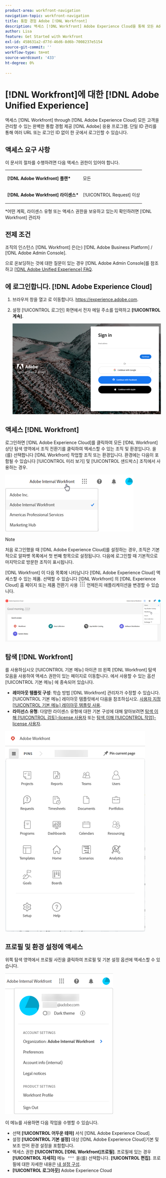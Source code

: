 ```yaml
---
product-area: workfront-navigation
navigation-topic: workfront-navigation
title: 통합 경험 Adobe [!DNL Workfront]
description: 액세스 [!DNL Workfront] Adobe Experience Cloud을 통해 모든 Adobe 애플리케이션을 관리할 수 있는 끊김 없는 통합 경험을 제공합니다.
author: Lisa
feature: Get Started with Workfront
exl-id: 458631a2-d77d-46d6-8d6b-7008237e5154
source-git-commit: ''
workflow-type: tm+mt
source-wordcount: '433'
ht-degree: 0%

---
```


# [!DNL Workfront]에 대한 [!DNL Adobe Unified Experience]

액세스 [!DNL Workfront] through [!DNL Adobe Experience Cloud] 모든 고객을 관리할 수 있는 완벽한 통합 경험 제공 [!DNL Adobe] 응용 프로그램. 단일 ID 관리를 통해 여러 URL 또는 로그인 ID 없이 한 곳에서 로그인할 수 있습니다.

## 액세스 요구 사항

이 문서의 절차를 수행하려면 다음 액세스 권한이 있어야 합니다.

<table style="table-layout:auto"> 
 <col> 
 <col> 
 <tbody> 
  <tr> 
   <td role="rowheader"><strong>[!DNL Adobe Workfront] 플랜*</strong></td> 
   <td> <p>모든</p> </td> 
  </tr> 
  <tr> 
   <td role="rowheader"><strong>[!DNL Adobe Workfront] 라이센스*</strong></td> 
   <td> <p>[!UICONTROL Request] 이상</p> </td> 
  </tr> 
 </tbody> 
</table>

&#42;어떤 계획, 라이센스 유형 또는 액세스 권한을 보유하고 있는지 확인하려면 [!DNL Workfront] 관리자

## 전제 조건

조직의 인스턴스 [!DNL Workfront] 은(는) [!DNL Adobe Business Platform] / [!DNL Adobe Admin Console].

으로 온보딩하는 것에 대한 질문이 있는 경우 [!DNL Adobe Admin Console]를 참조하고 [[!DNL Adobe Unified Experience] FAQ](/help/quicksilver/workfront-basics/navigate-workfront/workfront-navigation/unified-experience-faq.md/).

## 에 로그인합니다. [!DNL Adobe Experience Cloud]

1. 브라우저 창을 열고 로 이동합니다. <https://experience.adobe.com>.
1. 설정 [!UICONTROL 로그인] 화면에서 전자 메일 주소를 입력하고 **[!UICONTROL 계속]**.

   ![에 로그인 [!DNL Adobe Experience Cloud]](assets/aec-login-page.png)

## 액세스 [!DNL Workfront]

로그인하면 [!DNL Adobe Experience Cloud]를 클릭하여 모든 [!DNL Workfront] 상단 탐색 영역에서 조직 전환기를 클릭하여 액세스할 수 있는 조직 및 환경입니다. 을(를) 선택합니다 [!DNL Workfront] 작업할 조직 또는 환경입니다. 환경에는 다음이 포함될 수 있습니다 [!UICONTROL 미리 보기] 및 [!UICONTROL 샌드박스] 조직에서 사용하는 경우.

![보기 [!DNL Workfront] 조직 및 환경](assets/aec-view-all-orgs.png)

>[!NOTE]
>
>처음 로그인했을 때 [!DNL Adobe Experience Cloud]를 설정하는 경우, 조직은 기본적으로 알파벳 목록에서 첫 번째 항목으로 설정됩니다. 다음에 로그인할 때 기본적으로 마지막으로 방문한 조직이 표시됩니다.

[!DNL Workfront] 이 다음 목록에 나타납니다 [!DNL Adobe Experience Cloud] 액세스할 수 있는 제품. 선택할 수 있습니다 [!DNL Workfront] 의 [!DNL Experience Cloud] 홈 페이지 또는 제품 전환기 사용 ![제품 전환기](assets/main-menu-icon.png) 언제든지 애플리케이션을 변경할 수 있습니다.

![선택 [!DNL Workfront] 응용 프로그램에 액세스하려면](assets/aec-product-switcher.png)

## 탐색 [!DNL Workfront]

를 사용하십시오 [!UICONTROL 기본 메뉴] 아이콘 ![](assets/main-menu-icon-left-nav.png) 왼쪽 [!DNL Workfront] 탐색 모음을 사용하여 액세스 권한이 있는 페이지로 이동합니다. 에서 사용할 수 있는 옵션 [!UICONTROL 기본 메뉴] 에 종속되어 있습니다.

* **레이아웃 템플릿 구성**: 학습 방법 [!DNL Workfront] 관리자가 수정할 수 있습니다. [!UICONTROL 기본 메뉴] 레이아웃 템플릿에서 다음을 참조하십시오. [사용자 지정 [!UICONTROL 기본 메뉴] 레이아웃 템플릿 사용](/help/quicksilver/administration-and-setup/customize-workfront/use-layout-templates/customize-main-menu.md).
* **라이선스 유형**: 다양한 라이센스 유형에 대한 기본 구성에 대해 알아보려면 [탐색 이해 [!UICONTROL 검토]-license 사용자](/help/quicksilver/workfront-basics/navigate-workfront/workfront-navigation/reviewer-global-navigation-bar.md) 또는 [탐색 이해 [!UICONTROL 작업]-license 사용자](/help/quicksilver/workfront-basics/navigate-workfront/workfront-navigation/worker-global-navigation-bar.md).

![기본 메뉴](assets/main-menu-options-left-nav.png)

## 프로필 및 환경 설정에 액세스

위쪽 탐색 영역에서 프로필 사진을 클릭하여 프로필 및 기본 설정 옵션에 액세스할 수 있습니다.

![프로필 메뉴](assets/aec-profile-picture-menu.png)

이 메뉴를 사용하면 다음 작업을 수행할 수 있습니다.

* 선택 **[!UICONTROL 어두운 테마]** 서식 [!DNL Adobe Experience Cloud].
* 설정 **[!UICONTROL 기본 설정]** 대상 [!DNL Adobe Experience Cloud]기본 및 보조 언어 환경 설정을 포함합니다.
* 액세스 권한 **[!UICONTROL [!DNL Workfront]프로필]**. 프로필에 있는 경우 **[!UICONTROL 자세히]** 메뉴 ![](assets/more-icon.png) 을(를) 선택합니다. **[!UICONTROL 편집]**. 프로필에 대한 자세한 내용은 [내 설정 구성](/help/quicksilver/workfront-basics/manage-your-account-and-profile/configuring-your-user-profile/configure-my-settings.md).
* **[!UICONTROL 로그아웃]** Adobe Experience Cloud
